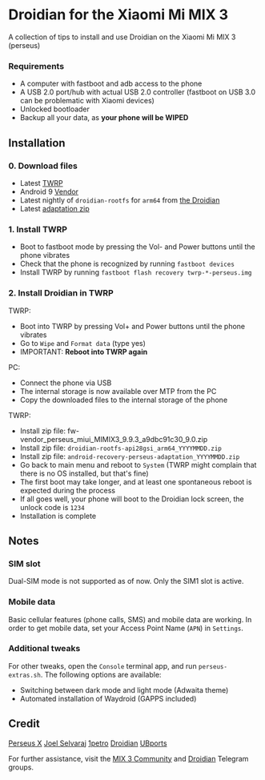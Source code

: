 # Droidian for the Xiaomi Mi MIX 3
A collection of tips to install and use Droidian on the Xiaomi Mi MIX 3 (perseus)

### Requirements
- A computer with fastboot and adb access to the phone
- A USB 2.0 port/hub with actual USB 2.0 controller (fastboot on USB 3.0 can be problematic with Xiaomi devices)
- Unlocked bootloader
- Backup all your data, as **your phone will be WIPED**

## Installation
### 0. Download files
- Latest [TWRP](https://dl.twrp.me/perseus/twrp-3.6.2_9-0-perseus.img)
- Android 9 [Vendor](https://github.com/TryHardDood/mi-vendor-updater/releases/download/perseus-weekly/fw-vendor_perseus_miui_MIMIX3_9.9.3_a9dbc91c30_9.0.zip)
- Latest nightly of `droidian-rootfs` for `arm64` from [the Droidian](https://images.droidian.org/rootfs-api28gsi-all/nightly/arm64/generic/rootfs.zip)
- Latest [adaptation zip](https://github.com/droidian-perseus/android-recovery-perseus-adaptation/releases/download/v1/android-recovery-perseus-adaptation-20220613.zip)

### 1. Install TWRP 
- Boot to fastboot mode by pressing the Vol- and Power buttons until the phone vibrates
- Check that the phone is recognized by running `fastboot devices`
- Install TWRP by running `fastboot flash recovery twrp-*-perseus.img`

### 2. Install Droidian in TWRP
TWRP:
- Boot into TWRP by pressing Vol+ and Power buttons until the phone vibrates
- Go to `Wipe` and `Format data` (type yes)
- IMPORTANT: **Reboot into TWRP again**

PC:
- Connect the phone via USB
- The internal storage is now available over MTP from the PC
- Copy the downloaded files to the internal storage of the phone

TWRP:
- Install zip file: fw-vendor_perseus_miui_MIMIX3_9.9.3_a9dbc91c30_9.0.zip
- Install zip file: `droidian-rootfs-api28gsi_arm64_YYYYMMDD.zip` 
- Install zip file: `android-recovery-perseus-adaptation_YYYYMMDD.zip`
- Go back to main menu and reboot to `System` (TWRP might complain that there is no OS installed, but that's fine)
- The first boot may take longer, and at least one spontaneous reboot is expected during the process
- If all goes well, your phone will boot to the Droidian lock screen, the unlock code is `1234`
- Installation is complete

## Notes

### SIM slot
Dual-SIM mode is not supported as of now. Only the SIM1 slot is active.

### Mobile data
Basic cellular features (phone calls, SMS) and mobile data are working. In order to get mobile data, set your Access Point Name (`APN`) in `Settings`.

### Additional tweaks
For other tweaks, open the `Console` terminal app, and run `perseus-extras.sh`.
The following options are available:
- Switching between dark mode and light mode (Adwaita theme)
- Automated installation of Waydroid (GAPPS included)

## Credit
[Perseus X](https://github.com/xperseus-dev)
[Joel Selvaraj](https://github.com/joelselvaraj)
[1petro](https://github.com/1petro)
[Droidian](http://droidian.org/)
[UBports](https://ubuntu-touch.io/)


For further assistance, visit the [MIX 3 Community](https://t.me/MiMix3Global) and [Droidian](https://t.me/droidianlinux) Telegram groups.
